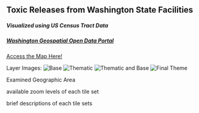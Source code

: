 ## Toxic Releases from Washington State Facilities
##### Visualized using US Census Tract Data
##### [Washington Geospatial Open Data Portal](https://geo.wa.gov/datasets/WADOH::toxic-releases-from-facilities-rsei-model-current-version/about) 

[Access the Map Here!](https://nyadav18.github.io/geoglab4)

Layer Images:
![Base](/Users/nikitayadav/GEOG458/base.png)
![Thematic](/Users/nikitayadav/GEOG458/thematic.png)
![Thematic and Base](/Users/nikitayadav/GEOG458/thematicandbase.png)
![Final Theme](/Users/nikitayadav/GEOG458/finaltheme.png)

Examined Geographic Area

available zoom levels of each tile set

brief descriptions of each tile sets